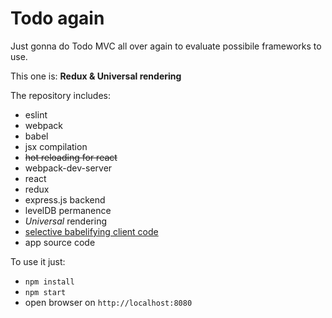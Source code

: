 Todo again
==========

Just gonna do Todo MVC all over again to evaluate possibile frameworks to use.

This one is: **Redux & Universal rendering**

The repository includes:
  * eslint
  * webpack
  * babel
  * jsx compilation
  * ~~hot reloading for react~~
  * webpack-dev-server
  * react
  * redux
  * express.js backend
  * levelDB permanence
  * *Universal* rendering
  * [selective babelifying client code](backend/homepage.js#L2-L7)
  * app source code


To use it just:
  * `npm install`
  * `npm start`
  * open browser on `http://localhost:8080`

